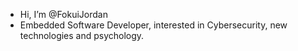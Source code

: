 - Hi, I’m @FokuiJordan
- Embedded Software Developer, interested in Cybersecurity, new technologies and psychology. 

<!---
FokuiJordan/FokuiJordan is a ✨ special ✨ repository because its `README.md` (this file) appears on your GitHub profile.
You can click the Preview link to take a look at your changes.
--->
